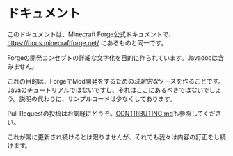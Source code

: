 # ドキュメント
このドキュメントは、Minecraft Forge公式ドキュメントで、https://docs.minecraftforge.net/ にあるものと同一です。

Forgeの開発コンセプトの詳細な文字化を目的に作られています。Javadocは含みません。

これの目的は、ForgeでMod開発をするための*決定的な*ソースを作ることです。Javaのチュートリアルではないですし、それはここにあるべきではないでしょう。説明の代わりに、サンプルコードは少なくしてあります。

Pull Requestの投稿はお気軽にどうぞ。[CONTRIBUTING.md](/CONTRIBUTING.md)も参照してください。

これが常に更新され続けるとは限りませんが、それでも我々は内容の訂正をし続けます。
